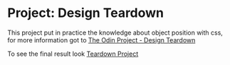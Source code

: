 # Project: Design Teardown

This project put in practice the knowledge about object position with css, for more information got to [The Odin Project - Design Teardown](https://www.theodinproject.com/courses/html5-and-css3/lessons/design-teardown)

To see the final result look [Teardown Project](https://fcarlosdev.github.io/teardown/)
